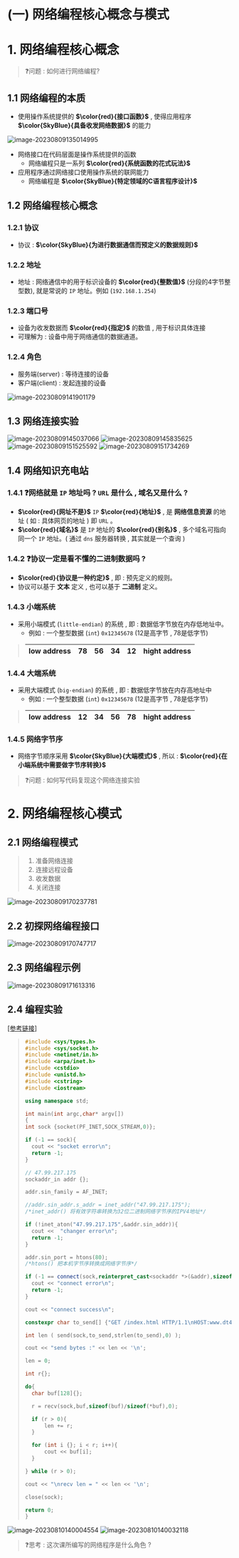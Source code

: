 # (一) 网络编程核心概念与模式

# 1. 网络编程核心概念

>❓问题 : 如何进行网络编程?

## 1.1 网络编程的本质

* 使用操作系统提供的 **$\color{red}{接口函数}$** , 使得应用程序 **$\color{SkyBlue}{具备收发网络数据}$** 的能力

<img src="./assets/image-20230809135014995.png" alt="image-20230809135014995" /> 

* 网络接口在代码层面是操作系统提供的函数
	* 网络编程只是一系列 **$\color{red}{系统函数的花式玩法}$**
* 应用程序通过网络接口使用操作系统的联网能力
	* 网络编程是 **$\color{SkyBlue}{特定领域的C语言程序设计}$**

## 1.2 网络编程核心概念

### 1.2.1 协议

* 协议 : **$\color{SkyBlue}{为进行数据通信而预定义的数据规则}$**

### 1.2.2 地址

* 地址 : 网络通信中的用于标识设备的 **$\color{red}{整数值}$** (分段的4字节整型数), 就是常说的 `IP` 地址。例如 (`192.168.1.254`)

### 1.2.3 端口号 

* 设备为收发数据而 **$\color{red}{指定}$** 的数值 , 用于标识具体连接
* 可理解为 : 设备中用于网络通信的数据通道。

### 1.2.4 角色

* 服务端(server) : 等待连接的设备
* 客户端(client) : 发起连接的设备

<img src="./assets/image-20230809141901179.png" alt="image-20230809141901179" /> 

## 1.3 网络连接实验

<img src="./assets/image-20230809145037066.png" alt="image-20230809145037066" /> 

<img src="./assets/image-20230809145835625.png" alt="image-20230809145835625" /> 

<img src="./assets/image-20230809151525592.png" alt="image-20230809151525592" /> 

<img src="./assets/image-20230809151734269.png" alt="image-20230809151734269" /> 

## 1.4 网络知识充电站

### 1.4.1 ❓网络就是 `IP` 地址吗 ? `URL` 是什么 , 域名又是什么 ?

* **$\color{red}{网址不是}$** `IP` **$\color{red}{地址}$** , 是 **网络信息资源** 的地址 ( 如 : 具体网页的地址 ) 即 `URL` 。
* **$\color{red}{域名}$** 是 `IP` 地址的 **$\color{red}{别名}$** , 多个域名可指向同一个 `IP` 地址。( 通过 `dns` 服务器转换 , 其实就是一个查询 )

### 1.4.2 ❓协议一定是看不懂的二进制数据吗 ?

* **$\color{red}{协议是一种约定}$** , 即 : 预先定义的规则。
* 协议可以基于 **文本** 定义 , 也可以基于 **二进制** 定义。

### 1.4.3 小端系统

* 采用小端模式 (`little-endian`) 的系统 , 即 : 数据低字节放在内存低地址中。
	* 例如 : 一个整型数据 (`int`) `0x12345678` (12是高字节 , 78是低字节)

>
> | low address |  78  |  56  |  34  |  12  | hight address |
> | :---------: | :--: | :--: | :--: | :--: | :-----------: |
>

### 1.4.4 大端系统

* 采用大端模式 (`big-endian`) 的系统 , 即 : 数据低字节放在内存高地址中
	* 例如 : 一个整型数据 (`int`) `0x12345678` (12是高字节 , 78是低字节)

> | low address |  12  |  34  |  56  |  78  | hight address |
> | :---------: | :--: | :--: | :--: | :--: | :-----------: |

### 1.4.5 网络字节序

* 网络字节顺序采用 **$\color{SkyBlue}{大端模式}$** , 所以 : **$\color{red}{在小端系统中需要做字节序转换}$**

> ❓问题 : 如何写代码复现这个网络连接实验

# 2. 网络编程核心模式

## 2.1 网络编程模式

>1. 准备网络连接
>2. 连接远程设备
>3. 收发数据
>4. 关闭连接

<img src="./assets/image-20230809170237781.png" alt="image-20230809170237781" /> 

## 2.2 初探网络编程接口

<img src="./assets/image-20230809170747717.png" alt="image-20230809170747717" /> 

## 2.3 网络编程示例

<img src="./assets/image-20230809171613316.png" alt="image-20230809171613316" /> 

## 2.4 编程实验

[[参考链接]](https://github.com/WONGZEONJYU/STU_LINUX_NETWORK/blob/main/1.stu_socket/first-socket.cpp)

>```c++
>#include <sys/types.h>
>#include <sys/socket.h>
>#include <netinet/in.h>
>#include <arpa/inet.h>
>#include <cstdio>
>#include <unistd.h>
>#include <cstring>
>#include <iostream>
>
>using namespace std;
>
>int main(int argc,char* argv[]) 
>{
>int sock {socket(PF_INET,SOCK_STREAM,0)};
>
>if (-1 == sock){
>   cout << "socket error\n";
>   return -1;
>}
>
>// 47.99.217.175
>sockaddr_in addr {};
>
>addr.sin_family = AF_INET;
>
>//addr.sin_addr.s_addr = inet_addr("47.99.217.175");
>/*inet_addr() 将有效字符串转换为32位二进制网络字节序的IPV4地址*/
>
>if (!inet_aton("47.99.217.175",&addr.sin_addr)){
>   cout <<  "changer error\n";
>   return -1;
>}
>
>addr.sin_port = htons(80);
>/*htons() 把本机字节序转换成网络字节序*/
>
>if (-1 == connect(sock,reinterpret_cast<sockaddr *>(&addr),sizeof(addr)) ){
>   cout << "connect error\n";
>   return -1;
>}
>
>cout << "connect success\n";
>
>constexpr char to_send[] {"GET /index.html HTTP/1.1\nHOST:www.dt4sw.com\nUser-Agent: TEST\nConnection:close\n\n"};
>
>int len ( send(sock,to_send,strlen(to_send),0) );
>
>cout << "send bytes :" << len << '\n';
>
>len = 0;
>
>int r{};
>
>do{   
>   char buf[128]{};
>
>   r = recv(sock,buf,sizeof(buf)/sizeof(*buf),0);
>
>   if (r > 0){
>       len += r;
>   }
>
>   for (int i {}; i < r; i++){
>       cout << buf[i];
>   }
>
>} while (r > 0);
>
>cout << "\nrecv len = " << len << '\n';
>
>close(sock);
>
>return 0;
>}
>
>```

<img src="./assets/image-20230810140004554.png" alt="image-20230810140004554" /> 

<img src="./assets/image-20230810140032118.png" alt="image-20230810140032118" /> 

> ❓思考 : 这次课所编写的网络程序是什么角色 ?
